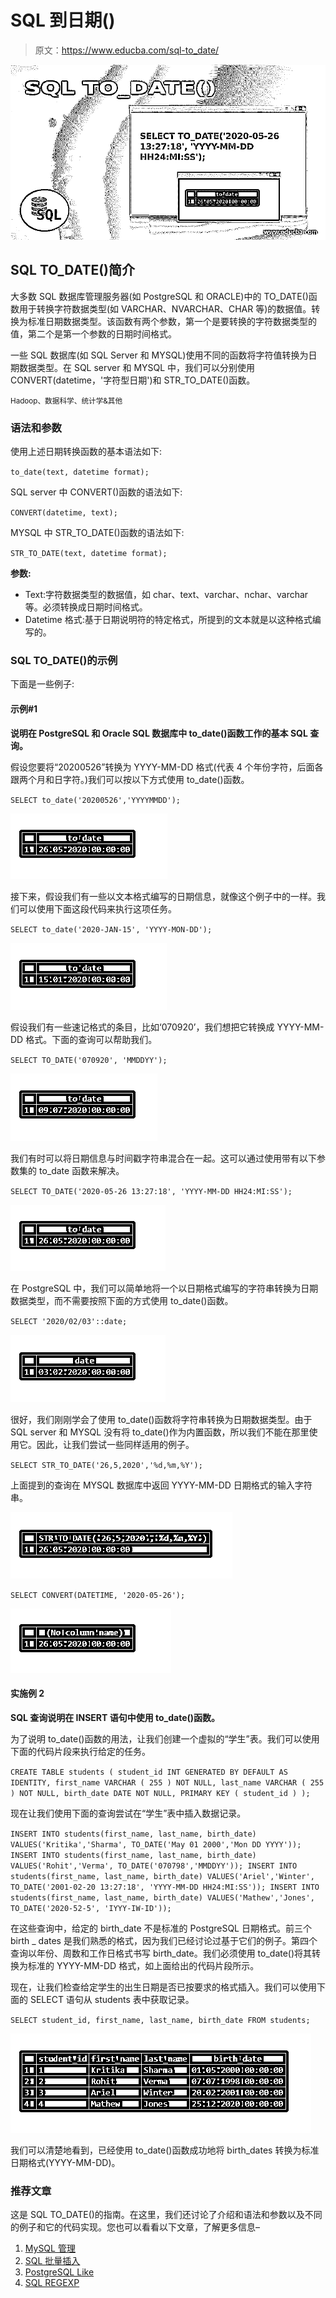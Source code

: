 # SQL 到日期()

> 原文：<https://www.educba.com/sql-to_date/>

![SQL TO_DATE()](img/97a336ff2b8dc4222abe2701e54a44f7.png)



## SQL TO_DATE()简介

大多数 SQL 数据库管理服务器(如 PostgreSQL 和 ORACLE)中的 TO_DATE()函数用于转换字符数据类型(如 VARCHAR、NVARCHAR、CHAR 等)的数据值。转换为标准日期数据类型。该函数有两个参数，第一个是要转换的字符数据类型的值，第二个是第一个参数的日期时间格式。

一些 SQL 数据库(如 SQL Server 和 MYSQL)使用不同的函数将字符值转换为日期数据类型。在 SQL server 和 MYSQL 中，我们可以分别使用 CONVERT(datetime，'字符型日期')和 STR_TO_DATE()函数。

<small>Hadoop、数据科学、统计学&其他</small>

### 语法和参数

使用上述日期转换函数的基本语法如下:

`to_date(text, datetime format);`

SQL server 中 CONVERT()函数的语法如下:

`CONVERT(datetime, text);`

MYSQL 中 STR_TO_DATE()函数的语法如下:

`STR_TO_DATE(text, datetime format);`

**参数:**

*   Text:字符数据类型的数据值，如 char、text、varchar、nchar、varchar 等。必须转换成日期时间格式。
*   Datetime 格式:基于日期说明符的特定格式，所提到的文本就是以这种格式编写的。

### SQL TO_DATE()的示例

下面是一些例子:

#### 示例#1

**说明在 PostgreSQL 和 Oracle SQL 数据库中 to_date()函数工作的基本 SQL 查询。**

假设您要将“20200526”转换为 YYYY-MM-DD 格式(代表 4 个年份字符，后面各跟两个月和日字符。)我们可以按以下方式使用 to_date()函数。

`SELECT to_date('20200526','YYYYMMDD');`

![SQL TO_DATE()-1.1](img/75ee0a6439d887fd5b45c43623ec13c7.png)



接下来，假设我们有一些以文本格式编写的日期信息，就像这个例子中的一样。我们可以使用下面这段代码来执行这项任务。

`SELECT to_date('2020-JAN-15', 'YYYY-MON-DD');`

![SQL TO_DATE()-1.2](img/c2a4f3c8927e8e8af5d975629f94e24b.png)



假设我们有一些速记格式的条目，比如‘070920’，我们想把它转换成 YYYY-MM-DD 格式。下面的查询可以帮助我们。

`SELECT TO_DATE('070920', 'MMDDYY');`

![Output-1.3](img/28c18269d33054b846d8f48656dffddb.png)



我们有时可以将日期信息与时间戳字符串混合在一起。这可以通过使用带有以下参数集的 to_date 函数来解决。

`SELECT TO_DATE('2020-05-26 13:27:18', 'YYYY-MM-DD HH24:MI:SS');`

![Output-1.4](img/0bf035111035827a9181f3c5af392524.png)



在 PostgreSQL 中，我们可以简单地将一个以日期格式编写的字符串转换为日期数据类型，而不需要按照下面的方式使用 to_date()函数。

`SELECT '2020/02/03'::date;`

![Output-1.5](img/d08e15656ba8e5def7e10317bc179ec8.png)



很好，我们刚刚学会了使用 to_date()函数将字符串转换为日期数据类型。由于 SQL server 和 MYSQL 没有将 to_date()作为内置函数，所以我们不能在那里使用它。因此，让我们尝试一些同样适用的例子。

`SELECT STR_TO_DATE('26,5,2020','%d,%m,%Y');`

上面提到的查询在 MYSQL 数据库中返回 YYYY-MM-DD 日期格式的输入字符串。

![Output-1.6](img/30112ec6d3c3e7eb62fca015774a9e24.png)



`SELECT CONVERT(DATETIME, '2020-05-26');`

![SQL TO_DATE()-1.7](img/5869cf16ee195b264f95220a0736a094.png)



#### 实施例 2

**SQL 查询说明在 INSERT 语句中使用 to_date()函数。**

为了说明 to_date()函数的用法，让我们创建一个虚拟的“学生”表。我们可以使用下面的代码片段来执行给定的任务。

`CREATE TABLE students (
student_id INT GENERATED BY DEFAULT AS IDENTITY,
first_name VARCHAR ( 255 ) NOT NULL,
last_name VARCHAR ( 255 ) NOT NULL,
birth_date DATE NOT NULL,
PRIMARY KEY ( student_id )
);`

现在让我们使用下面的查询尝试在“学生”表中插入数据记录。

`INSERT INTO students(first_name, last_name, birth_date)
VALUES('Kritika','Sharma', TO_DATE('May 01 2000','Mon DD YYYY'));
INSERT INTO students(first_name, last_name, birth_date)
VALUES('Rohit','Verma', TO_DATE('070798','MMDDYY'));
INSERT INTO students(first_name, last_name, birth_date)
VALUES('Ariel','Winter', TO_DATE('2001-02-20 13:27:18', 'YYYY-MM-DD HH24:MI:SS'));
INSERT INTO students(first_name, last_name, birth_date)
VALUES('Mathew','Jones', TO_DATE('2020-52-5', 'IYYY-IW-ID'));`

在这些查询中，给定的 birth_date 不是标准的 PostgreSQL 日期格式。前三个 birth _ dates 是我们熟悉的格式，因为我们已经讨论过基于它们的例子。第四个查询以年份、周数和工作日格式书写 birth_date。我们必须使用 to_date()将其转换为标准的 YYYY-MM-DD 格式，如上面给出的代码片段所示。

现在，让我们检查给定学生的出生日期是否已按要求的格式插入。我们可以使用下面的 SELECT 语句从 students 表中获取记录。

`SELECT student_id,
first_name,
last_name,
birth_date
FROM students;`

![SQL TO_DATE()-2.1](img/c7cf2aed059bccfe7cf39a072eabc589.png)



我们可以清楚地看到，已经使用 to_date()函数成功地将 birth_dates 转换为标准日期格式(YYYY-MM-DD)。

### 推荐文章

这是 SQL TO_DATE()的指南。在这里，我们还讨论了介绍和语法和参数以及不同的例子和它的代码实现。您也可以看看以下文章，了解更多信息–

1.  [MySQL 管理](https://www.educba.com/mysql-administration/)
2.  [SQL 批量插入](https://www.educba.com/sql-bulk-insert/)
3.  [PostgreSQL Like](https://www.educba.com/postgresql-like/)
4.  [SQL REGEXP](https://www.educba.com/sql-regexp/)






